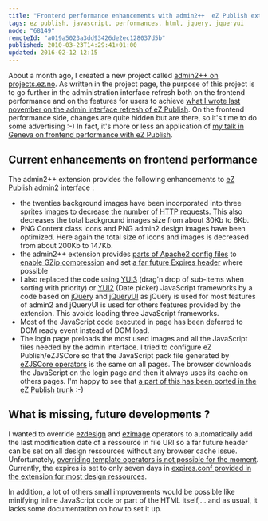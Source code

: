 ```yaml
---
title: "Frontend performance enhancements with admin2++  eZ Publish extension"
tags: ez publish, javascript, performances, html, jquery, jqueryui
node: "68149"
remoteId: "a019a5023a3dd93426de2ec128037d5b"
published: 2010-03-23T14:29:41+01:00
updated: 2016-02-12 12:15
---
```


About a month ago, I created a new project called [admin2++ on
projects.ez.no](http://projects.ez.no/admin2pp). As written in the project page,
the purpose of this project is to go further in the administration interface
refresh both on the frontend performance and on the features for users to
achieve [what I wrote last november on the admin interface refresh of eZ
Publish](/post/some-thougths-about-the-admin-interface-refresh-of-ez-publish).
On the frontend performance side, changes are quite hidden but are there, so
it's time to do some advertising :-) In fact, it's more or less an application
of [my talk in Geneva on frontend performance with eZ
Publish](/post/frontend-performance-with-ez-publish-slides-are-online).


## Current enhancements on frontend performance


The admin2++ extension provides the following enhancements to [eZ
Publish](/tag/ez-publish) admin2 interface :

* the twenties background images have been incorporated into three sprites
  images [to decrease the number of HTTP
  requests](/post/optimiser-son-site-limiter-le-nombre-de-requetes-http). This
  also decreases the total background images size from about 30Kb to 6Kb.
* PNG Content class icons and PNG admin2 design images have been optimized. Here
  again the total size of icons and images is decreased from about 200Kb to
  147Kb.
* the admin2++ extension provides [parts of Apache2 config
  files](http://svn.projects.ez.no/admin2pp/trunk/extension/admin2pp/doc/apache2/)
  to [enable GZip
  compression](/post/optimiser-son-site-sous-ubuntu-et-ailleurs-compresser-avec-gzip)
  and set [a far future Expires
  header](/post/optimiser-son-site-sous-ubuntu-configurer-l-en-tete-expires)
  where possible
* I also replaced the code using [YUI3](http://developer.yahoo.com/yui/3/)
  (drag'n drop of sub-items when sorting with priority) or
  [YUI2](http://developer.yahoo.com/yui/2/) (Date picker) JavaScript frameworks
  by a code based on [jQuery](http://jquery.com/) and
  [jQueryUI](http://jqueryui.com/) as jQuery is used for most features of admin2
  and jQueryUI is used for others features provided by the extension. This
  avoids loading three JavaScript frameworks.
* Most of the JavaScript code executed in page has been deferred to DOM ready
  event instead of DOM load.
* The login page preloads the most used images and all the JavaScript files
  needed by the admin interface. I tried to configure eZ Publish/eZJSCore so
  that the JavaScript pack file generated by [eZJSCore
  operators](http://share.ez.no/articles/ez-publish/ezjscore-ez-publish-javascript-and-ajax-framework/)
  is the same on all pages. The browser downloads the JavaScript on the login
  page and then it always uses its cache on others pages. I'm happy to see that
  [a part of this has been ported in the eZ Publish
  trunk](https://github.com/ezsystems/ezpublish-legacy/commit/26c71b2f84f2f3a3b381501a3cc3f586ba71d492)
  :-)

## What is missing, future developments ?


I wanted to override
[ezdesign](http://ez.no/doc/ez_publish/technical_manual/4_x/reference/template_operators/urls/ezdesign)
and
[ezimage](http://ez.no/doc/ez_publish/technical_manual/4_x/reference/template_operators/urls/ezimage)
operators to automatically add the last modification date of a ressource in file
URI so a far future header can be set on all design ressources without any
browser cache issue. Unfortunately, [overriding template operators is not
possible for the moment](http://issues.ez.no/16265). Currently, the expires is
set to only seven days in [expires.conf provided in the extension for most
design
ressources](http://websvn.projects.ez.no/wsvn/admin2pp/trunk/extension/admin2pp/doc/apache2/expires.conf).


In addition, a lot of others small improvements would be possible like minifying
inline JavaScript code or part of the HTML itself,… and as usual, it lacks
some documentation on how to set it up.
